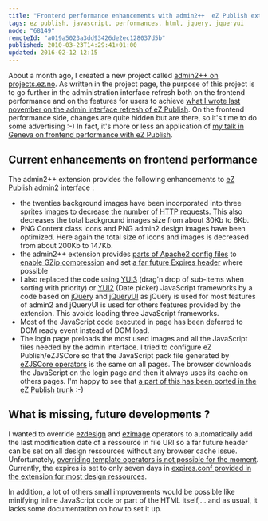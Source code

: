 ```yaml
---
title: "Frontend performance enhancements with admin2++  eZ Publish extension"
tags: ez publish, javascript, performances, html, jquery, jqueryui
node: "68149"
remoteId: "a019a5023a3dd93426de2ec128037d5b"
published: 2010-03-23T14:29:41+01:00
updated: 2016-02-12 12:15
---
```


About a month ago, I created a new project called [admin2++ on
projects.ez.no](http://projects.ez.no/admin2pp). As written in the project page,
the purpose of this project is to go further in the administration interface
refresh both on the frontend performance and on the features for users to
achieve [what I wrote last november on the admin interface refresh of eZ
Publish](/post/some-thougths-about-the-admin-interface-refresh-of-ez-publish).
On the frontend performance side, changes are quite hidden but are there, so
it's time to do some advertising :-) In fact, it's more or less an application
of [my talk in Geneva on frontend performance with eZ
Publish](/post/frontend-performance-with-ez-publish-slides-are-online).


## Current enhancements on frontend performance


The admin2++ extension provides the following enhancements to [eZ
Publish](/tag/ez-publish) admin2 interface :

* the twenties background images have been incorporated into three sprites
  images [to decrease the number of HTTP
  requests](/post/optimiser-son-site-limiter-le-nombre-de-requetes-http). This
  also decreases the total background images size from about 30Kb to 6Kb.
* PNG Content class icons and PNG admin2 design images have been optimized. Here
  again the total size of icons and images is decreased from about 200Kb to
  147Kb.
* the admin2++ extension provides [parts of Apache2 config
  files](http://svn.projects.ez.no/admin2pp/trunk/extension/admin2pp/doc/apache2/)
  to [enable GZip
  compression](/post/optimiser-son-site-sous-ubuntu-et-ailleurs-compresser-avec-gzip)
  and set [a far future Expires
  header](/post/optimiser-son-site-sous-ubuntu-configurer-l-en-tete-expires)
  where possible
* I also replaced the code using [YUI3](http://developer.yahoo.com/yui/3/)
  (drag'n drop of sub-items when sorting with priority) or
  [YUI2](http://developer.yahoo.com/yui/2/) (Date picker) JavaScript frameworks
  by a code based on [jQuery](http://jquery.com/) and
  [jQueryUI](http://jqueryui.com/) as jQuery is used for most features of admin2
  and jQueryUI is used for others features provided by the extension. This
  avoids loading three JavaScript frameworks.
* Most of the JavaScript code executed in page has been deferred to DOM ready
  event instead of DOM load.
* The login page preloads the most used images and all the JavaScript files
  needed by the admin interface. I tried to configure eZ Publish/eZJSCore so
  that the JavaScript pack file generated by [eZJSCore
  operators](http://share.ez.no/articles/ez-publish/ezjscore-ez-publish-javascript-and-ajax-framework/)
  is the same on all pages. The browser downloads the JavaScript on the login
  page and then it always uses its cache on others pages. I'm happy to see that
  [a part of this has been ported in the eZ Publish
  trunk](https://github.com/ezsystems/ezpublish-legacy/commit/26c71b2f84f2f3a3b381501a3cc3f586ba71d492)
  :-)

## What is missing, future developments ?


I wanted to override
[ezdesign](http://ez.no/doc/ez_publish/technical_manual/4_x/reference/template_operators/urls/ezdesign)
and
[ezimage](http://ez.no/doc/ez_publish/technical_manual/4_x/reference/template_operators/urls/ezimage)
operators to automatically add the last modification date of a ressource in file
URI so a far future header can be set on all design ressources without any
browser cache issue. Unfortunately, [overriding template operators is not
possible for the moment](http://issues.ez.no/16265). Currently, the expires is
set to only seven days in [expires.conf provided in the extension for most
design
ressources](http://websvn.projects.ez.no/wsvn/admin2pp/trunk/extension/admin2pp/doc/apache2/expires.conf).


In addition, a lot of others small improvements would be possible like minifying
inline JavaScript code or part of the HTML itself,… and as usual, it lacks
some documentation on how to set it up.
